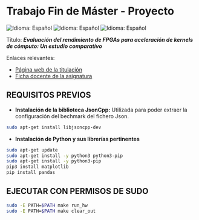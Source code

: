 # Trabajo Fin de Máster - Proyecto

![Idioma: Español](https://img.shields.io/badge/Idioma-Español-green.svg)
![Idioma: Español](https://img.shields.io/badge/Año_académico-2023/2024-blue.svg)
![Idioma: Español](https://img.shields.io/badge/Curso_académico-Segundo_curso-blue.svg)

Título: **_Evaluación del rendimiento de FPGAs para aceleración de kernels de cómputo: Un estudio comparativo_**

Enlaces relevantes:

- [Página web de la titulación](https://informatica.ucm.es/master-en-ingenieria-informatica)
- [Ficha docente de la asignatura](docs/fichaDocente.pdf)

## REQUISITOS PREVIOS

- **Instalación de la biblioteca JsonCpp:** Utilizada para poder extraer la configuración del bechmark del fichero Json.

```BASH
sudo apt-get install libjsoncpp-dev
```

- **Instalación de Python y sus librerías pertinentes**

```BASH
sudo apt-get update
sudo apt-get install -y python3 python3-pip
sudo apt-get install -y python3-pip
pip3 install matplotlib
pip install pandas
```

## EJECUTAR CON PERMISOS DE SUDO

```BASH
sudo -E PATH=$PATH make run_hw
sudo -E PATH=$PATH make clear_out
```

